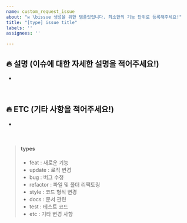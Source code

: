 ```yaml
---
name: custom_request_issue
about: "✉️ \bissue 생성을 위한 템플릿입니다. 최소한의 기능 단위로 등록해주세요!"
title: "[type] issue title"
labels: ''
assignees: ''

---
```


## 🔥 설명 (이슈에 대한 자세한 설명을 적어주세요!)

-

<br>

## 🔥 ETC (기타 사항을 적어주세요!)

-

<br>

>#### types
>- feat : 새로운 기능
>- update : 로직 변경
>- bug : 버그 수정
>- refactor : 파일 및 폴더 리팩토링
>- style : 코드 형식 변경
>- docs : 문서 관련
>- test : 테스트 코드
>- etc : 기타 변경 사항
>
